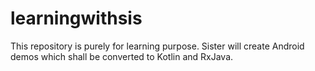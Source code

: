 # learningwithsis
This repository is purely for learning purpose. Sister will create Android demos which shall be converted to Kotlin and RxJava.
